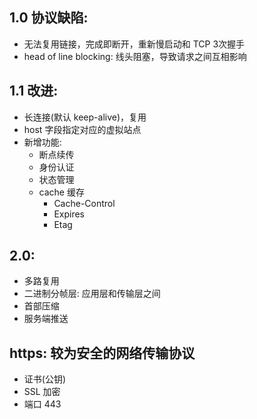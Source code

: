 ## 1.0 协议缺陷: 
* 无法复用链接，完成即断开，重新慢启动和 TCP 3次握手
* head of line blocking: 线头阻塞，导致请求之间互相影响
## 1.1 改进:
* 长连接(默认 keep-alive)，复用
* host 字段指定对应的虚拟站点
* 新增功能:
	* 断点续传
	* 身份认证
	* 状态管理
	* cache 缓存
		* Cache-Control
		* Expires
		* Etag
## 2.0:
* 多路复用
* 二进制分帧层: 应用层和传输层之间
* 首部压缩
* 服务端推送
## https: 较为安全的网络传输协议
* 证书(公钥)
* SSL 加密
* 端口 443
